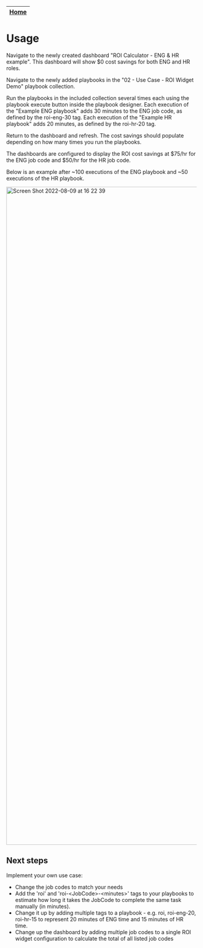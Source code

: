 | [Home](https://github.com/cs-christopher-carsey/roi-calculator-usage/blob/develop/README.md) |
|--------------------------------------------|

# Usage
Navigate to the newly created dashboard "ROI Calculator - ENG & HR example". This dashboard will show $0 cost savings for both ENG and HR roles.

Navigate to the newly added playbooks in the "02 - Use Case - ROI Widget Demo" playbook collection.

Run the playbooks in the included collection several times each using the playbook execute button inside the playbook designer. 
Each execution of the "Example ENG playbook" adds 30 minutes to the ENG job code, as defined by the roi-eng-30 tag. Each execution of the "Example HR playbook" adds 20 minutes, as defined by the roi-hr-20 tag.

Return to the dashboard and refresh. The cost savings should populate depending on how many times you run the playbooks.

The dashboards are configured to display the ROI cost savings at $75/hr for the ENG job code and $50/hr for the HR job code.

Below is an example after ~100 executions of the ENG playbook and ~50 executions of the HR playbook.

<img width="1738" alt="Screen Shot 2022-08-09 at 16 22 39" src="https://user-images.githubusercontent.com/20133402/183756833-c9bca196-c060-4b79-99f9-5460c4e172ae.png">


## Next steps
Implement your own use case:
- Change the job codes to match your needs
- Add the 'roi' and 'roi-\<JobCode\>-\<minutes\>' tags to your playbooks to estimate how long it takes the JobCode to complete the same task manually (in minutes).
- Change it up by adding multiple tags to a playbook - e.g. roi, roi-eng-20, roi-hr-15 to represent 20 minutes of ENG time and 15 minutes of HR time.
- Change up the dashboard by adding multiple job codes to a single ROI widget configuration to calculate the total of all listed job codes

